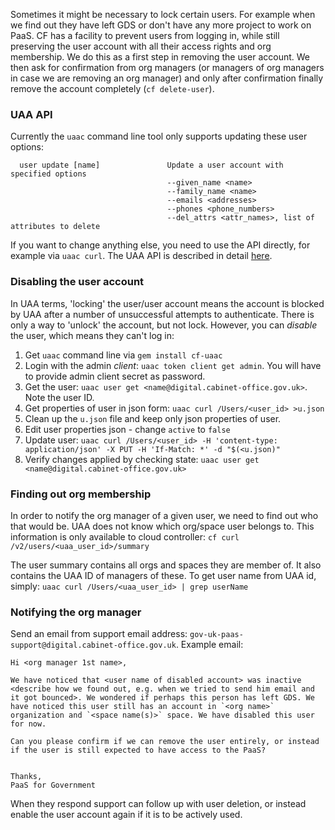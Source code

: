 Sometimes it might be necessary to lock certain users. For example when we find out they have left GDS or don't have any more project to work on PaaS. CF has a facility to prevent users from logging in, while still preserving the user account with all their access rights and org membership. We do this as a first step in removing the user account. We then ask for confirmation from org managers (or managers of org managers in case we are removing an org manager) and only after confirmation finally remove the account completely (`cf delete-user`).

### UAA API

Currently the `uaac` command line tool only supports updating these user options:
```
  user update [name]               Update a user account with specified options
                                   --given_name <name>
                                   --family_name <name>
                                   --emails <addresses>
                                   --phones <phone_numbers>
                                   --del_attrs <attr_names>, list of attributes to delete
```

If you want to change anything else, you need to use the API directly, for example via `uaac curl`. The UAA API is described in detail [here](https://docs.cloudfoundry.org/api/uaa/).

### Disabling the user account

In UAA terms, 'locking' the user/user account means the account is blocked by UAA after a number of unsuccessful attempts to authenticate. There is only a way to 'unlock' the account, but not lock. However, you can _disable_ the user, which means they can't log in:

1. Get `uaac` command line via `gem install cf-uaac`
2. Login with the admin _client_: `uaac token client get admin`. You will have to provide admin client secret as password.
3. Get the user: `uaac user get <name@digital.cabinet-office.gov.uk>`. Note the user ID.
4. Get properties of user in json form: `uaac curl /Users/<user_id> >u.json`
5. Clean up the `u.json` file and keep only json properties of user.
5. Edit user properties json - change `active` to `false`
6. Update user:  `uaac curl /Users/<user_id> -H 'content-type: application/json' -X PUT -H 'If-Match: *' -d "$(<u.json)"`
7. Verify changes applied by checking state: `uaac user get <name@digital.cabinet-office.gov.uk>`

### Finding out org membership

In order to notify the org manager of a given user, we need to find out who that would be. UAA does not know which org/space user belongs to. This information is only available to cloud controller: `cf curl /v2/users/<uaa_user_id>/summary`

The user summary contains all orgs and spaces they are member of. It also contains the UAA ID of managers of these. To get user name from UAA id, simply: `uaac curl /Users/<uaa_user_id> | grep userName`

### Notifying the org manager

Send an email from support email address: `gov-uk-paas-support@digital.cabinet-office.gov.uk`. Example email:

```
Hi <org manager 1st name>,

We have noticed that <user name of disabled account> was inactive <describe how we found out, e.g. when we tried to send him email and it got bounced>. We wondered if perhaps this person has left GDS. We have noticed this user still has an account in `<org name>` organization and `<space name(s)>` space. We have disabled this user for now.

Can you please confirm if we can remove the user entirely, or instead if the user is still expected to have access to the PaaS?


Thanks,
PaaS for Government
```

When they respond support can follow up with user deletion, or instead enable the user account again if it is to be actively used.
